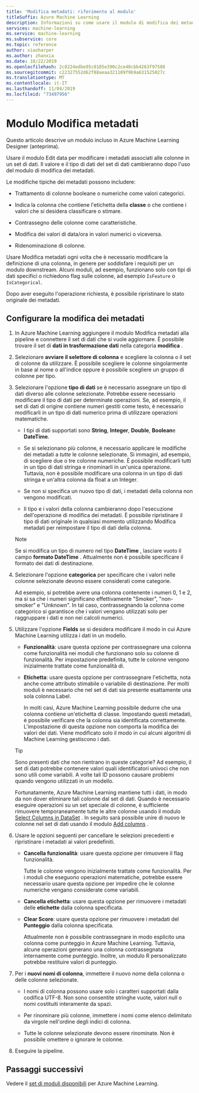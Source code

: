```yaml
---
title: 'Modifica metadati: riferimento al modulo'
titleSuffix: Azure Machine Learning
description: Informazioni su come usare il modulo di modifica dei metadati nella Azure Machine Learning per modificare i metadati associati alle colonne in un set di dati.
services: machine-learning
ms.service: machine-learning
ms.subservice: core
ms.topic: reference
author: xiaoharper
ms.author: zhanxia
ms.date: 10/22/2019
ms.openlocfilehash: 2c8224edbe95c8185e390c2ce48cbb4263f97586
ms.sourcegitcommit: c22327552d62f88aeaa321189f9b9a631525027c
ms.translationtype: MT
ms.contentlocale: it-IT
ms.lasthandoff: 11/04/2019
ms.locfileid: "73497956"
---
```

# <a name="edit-metadata-module"></a>Modulo Modifica metadati

Questo articolo descrive un modulo incluso in Azure Machine Learning Designer (anteprima).

Usare il modulo Edit data per modificare i metadati associati alle colonne in un set di dati. Il valore e il tipo di dati del set di dati cambieranno dopo l'uso del modulo di modifica dei metadati.

Le modifiche tipiche dei metadati possono includere:
  
+ Trattamento di colonne booleane o numeriche come valori categorici.
  
+ Indica la colonna che contiene l'etichetta della **classe** o che contiene i valori che si desidera classificare o stimare.
  
+ Contrassegno delle colonne come caratteristiche.
  
+ Modifica dei valori di data/ora in valori numerici o viceversa.
  
+ Ridenominazione di colonne.
  
 Usare Modifica metadati ogni volta che è necessario modificare la definizione di una colonna, in genere per soddisfare i requisiti per un modulo downstream. Alcuni moduli, ad esempio, funzionano solo con tipi di dati specifici o richiedono flag sulle colonne, ad esempio `IsFeature` o `IsCategorical`.  
  
 Dopo aver eseguito l'operazione richiesta, è possibile ripristinare lo stato originale dei metadati.
  
## <a name="configure-edit-metadata"></a>Configurare la modifica dei metadati
  
1. In Azure Machine Learning aggiungere il modulo Modifica metadati alla pipeline e connettere il set di dati che si vuole aggiornare. È possibile trovare il set di **dati in trasformazione dati** nella categoria **modifica** .
  
1. Selezionare **avviare il selettore di colonna** e scegliere la colonna o il set di colonne da utilizzare. È possibile scegliere le colonne singolarmente in base al nome o all'indice oppure è possibile scegliere un gruppo di colonne per tipo.  
  
1. Selezionare l'opzione **tipo di dati** se è necessario assegnare un tipo di dati diverso alle colonne selezionate. Potrebbe essere necessario modificare il tipo di dati per determinate operazioni. Se, ad esempio, il set di dati di origine contiene numeri gestiti come testo, è necessario modificarli in un tipo di dati numerico prima di utilizzare operazioni matematiche.

    + I tipi di dati supportati sono **String**, **Integer**, **Double**, **Boolean**e **DateTime**.

    + Se si selezionano più colonne, è necessario applicare le modifiche dei metadati a *tutte* le colonne selezionate. Si immagini, ad esempio, di scegliere due o tre colonne numeriche. È possibile modificarli tutti in un tipo di dati stringa e rinominarli in un'unica operazione. Tuttavia, non è possibile modificare una colonna in un tipo di dati stringa e un'altra colonna da float a un Integer.
  
    + Se non si specifica un nuovo tipo di dati, i metadati della colonna non vengono modificati.

    + Il tipo e i valori della colonna cambieranno dopo l'esecuzione dell'operazione di modifica dei metadati. È possibile ripristinare il tipo di dati originale in qualsiasi momento utilizzando Modifica metadati per reimpostare il tipo di dati della colonna.  

    > [!NOTE]
    > Se si modifica un tipo di numero nel tipo **DateTime** , lasciare vuoto il campo **formato DateTime** . Attualmente non è possibile specificare il formato dei dati di destinazione.  

1. Selezionare l'opzione **categorica** per specificare che i valori nelle colonne selezionate devono essere considerati come categorie.

    Ad esempio, si potrebbe avere una colonna contenente i numeri 0, 1 e 2, ma si sa che i numeri significano effettivamente "Smoker", "non-smoker" e "Unknown". In tal caso, contrassegnando la colonna come categorico si garantisce che i valori vengano utilizzati solo per raggruppare i dati e non nei calcoli numerici.
  
1. Utilizzare l'opzione **Fields** se si desidera modificare il modo in cui Azure Machine Learning utilizza i dati in un modello.

    + **Funzionalità**: usare questa opzione per contrassegnare una colonna come funzionalità nei moduli che funzionano solo su colonne di funzionalità. Per impostazione predefinita, tutte le colonne vengono inizialmente trattate come funzionalità di.  
  
    + **Etichetta**: usare questa opzione per contrassegnare l'etichetta, nota anche come attributo stimabile o variabile di destinazione. Per molti moduli è necessario che nel set di dati sia presente esattamente una sola colonna Label.

        In molti casi, Azure Machine Learning possibile dedurre che una colonna contiene un'etichetta di classe. Impostando questi metadati, è possibile verificare che la colonna sia identificata correttamente. L'impostazione di questa opzione non comporta la modifica dei valori dei dati. Viene modificato solo il modo in cui alcuni algoritmi di Machine Learning gestiscono i dati.
  
    > [!TIP]
    > Sono presenti dati che non rientrano in queste categorie? Ad esempio, il set di dati potrebbe contenere valori quali identificatori univoci che non sono utili come variabili. A volte tali ID possono causare problemi quando vengono utilizzati in un modello.
    >
    > Fortunatamente, Azure Machine Learning mantiene tutti i dati, in modo da non dover eliminare tali colonne dal set di dati. Quando è necessario eseguire operazioni su un set speciale di colonne, è sufficiente rimuovere temporaneamente tutte le altre colonne usando il modulo [Select Columns in DataSet](select-columns-in-dataset.md) . In seguito sarà possibile unire di nuovo le colonne nel set di dati usando il modulo [Add columns](add-columns.md) .  
  
1. Usare le opzioni seguenti per cancellare le selezioni precedenti e ripristinare i metadati ai valori predefiniti.  
  
    + **Cancella funzionalità**: usare questa opzione per rimuovere il flag funzionalità.  
  
         Tutte le colonne vengono inizialmente trattate come funzionalità. Per i moduli che eseguono operazioni matematiche, potrebbe essere necessario usare questa opzione per impedire che le colonne numeriche vengano considerate come variabili.
  
    + **Cancella etichetta**: usare questa opzione per rimuovere i metadati delle **etichette** dalla colonna specificata.  
  
    + **Clear Score**: usare questa opzione per rimuovere i metadati del **Punteggio** dalla colonna specificata.  
  
         Attualmente non è possibile contrassegnare in modo esplicito una colonna come punteggio in Azure Machine Learning. Tuttavia, alcune operazioni generano una colonna contrassegnata internamente come punteggio. Inoltre, un modulo R personalizzato potrebbe restituire valori di punteggio.

1. Per i **nuovi nomi di colonna**, immettere il nuovo nome della colonna o delle colonne selezionate.  
  
    + I nomi di colonna possono usare solo i caratteri supportati dalla codifica UTF-8. Non sono consentite stringhe vuote, valori null o nomi costituiti interamente da spazi.  
  
    + Per rinominare più colonne, immettere i nomi come elenco delimitato da virgole nell'ordine degli indici di colonna.  
  
    + Tutte le colonne selezionate devono essere rinominate. Non è possibile omettere o ignorare le colonne.  
  
1. Eseguire la pipeline.  

## <a name="next-steps"></a>Passaggi successivi

Vedere il [set di moduli disponibili](module-reference.md) per Azure Machine Learning.

